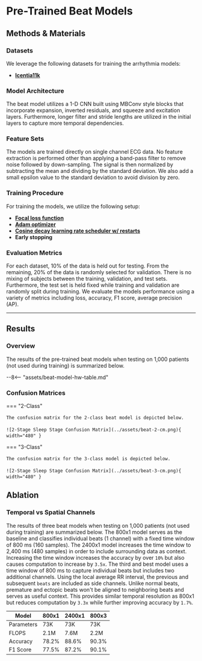 # Pre-Trained Beat Models

## <span class="sk-h2-span">Methods & Materials</span>

### Datasets

We leverage the following datasets for training the arrhythmia models:

- **[Icentia11k](../datasets/icentia11k.md)**

### Model Architecture

The beat model utilizes a 1-D CNN built using MBConv style blocks that incorporate expansion, inverted residuals, and squeeze and excitation layers. Furthermore, longer filter and stride lengths are utilized in the initial layers to capture more temporal dependencies.

### Feature Sets

The models are trained directly on single channel ECG data. No feature extraction is performed other than applying a band-pass filter to remove noise followed by down-sampling. The signal is then normalized by subtracting the mean and dividing by the standard deviation. We also add a small epsilon value to the standard deviation to avoid division by zero.

### Training Procedure

For training the models, we utilize the following setup:

- **[Focal loss function](https://arxiv.org/pdf/1708.02002.pdf)**
- **[Adam optimizer](https://arxiv.org/pdf/1412.6980.pdf)**
- **[Cosine decay learning rate scheduler w/ restarts](https://arxiv.org/pdf/1608.03983.pdf)**
- **Early stopping**

### Evaluation Metrics

For each dataset, 10% of the data is held out for testing. From the remaining, 20% of the data is randomly selected for validation. There is no mixing of subjects between the training, validation, and test sets. Furthermore, the test set is held fixed while training and validation are randomly split during training. We evaluate the models performance using a variety of metrics including loss, accuracy, F1 score, average precision (AP).

---

## <span class="sk-h2-span"> Results </span>

### Overview

The results of the pre-trained beat models when testing on 1,000 patients (not used during training) is summarized below.

--8<-- "assets/beat-model-hw-table.md"


### Confusion Matrices

=== "2-Class"

    The confusion matrix for the 2-class beat model is depicted below.

    ![2-Stage Sleep Stage Confusion Matrix](../assets/beat-2-cm.png){ width="480" }

=== "3-Class"

    The confusion matrix for the 3-class model is depicted below.

    ![2-Stage Sleep Stage Confusion Matrix](../assets/beat-3-cm.png){ width="480" }


## <span class="sk-h2-span">Ablation</span>

### Temporal vs Spatial Channels

The results of three beat models when testing on 1,000 patients (not used during training) are summarized below. The 800x1 model serves as the baseline and classifies individual beats (1 channel) with a fixed time window of 800 ms (160 samples). The 2400x1 model increases the time window to 2,400 ms (480 samples) in order to include surrounding data as context. Increasing the time window increases the accuracy by over `10%` but also causes computation to increase by `3.5x`. The third and best model uses a time window of 800 ms to capture individual beats but includes two additional channels. Using the local average RR interval, the previous and subsequent `beats` are included as side channels. Unlike normal beats, premature and ectopic beats won't be aligned to neighboring beats and serves as useful context. This provides similar temporal resolution as 800x1 but reduces computation by `3.3x` while further improving accuracy by `1.7%`.

| Model      | 800x1  | 2400x1 | 800x3  |
| ---------- | ------ | ------ | ------ |
| Parameters | 73K    | 73K    | 73K    |
| FLOPS      | 2.1M   | 7.6M   | 2.2M   |
| Accuracy   | 78.2%  | 88.6%  | 90.3%  |
| F1 Score   | 77.5%  | 87.2%  | 90.1%  |

